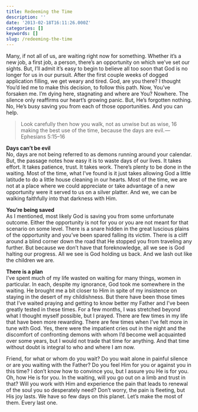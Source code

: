 ```yaml
---
title: Redeeming the Time
description: ''
date: '2013-02-18T16:11:26.000Z'
categories: []
keywords: []
slug: /redeeming-the-time
---
```


Many, if not all of us, are waiting right now for something. Whether it’s a new job, a first job, a person, there’s an opportunity on which we’ve set our sights. But, I’ll admit it’s easy to begin to believe all too soon that God is no longer for us in our pursuit. After the first couple weeks of dogged application filling, we get weary and tired. God, are you there? I thought You’d led me to make this decision, to follow this path. Now, You’ve forsaken me. I’m dying here, stagnating and where are You? Nowhere. The silence only reaffirms our heart’s growing panic. But, He’s forgotten nothing. No, He’s busy saving you from each of those opportunities. And you can help.

> Look carefully then how you walk, not as unwise but as wise, 16 making the best use of the time, because the days are evil. — Ephesians 5:15–16

**Days can’t be evil**  
No, days are not being referred to as demons running around your calendar. But, the passage notes how easy it is to waste days of our lives. It takes effort. It takes patience, trust. It takes work. There’s plenty to be done in the waiting. Most of the time, what I’ve found is it just takes allowing God a little latitude to do a little house cleaning in our hearts. Most of the time, we are not at a place where we could appreciate or take advantage of a new opportunity were it served to us on a silver platter. And we, we can be walking faithfully into that darkness with Him.

**You’re being saved**  
As I mentioned, most likely God is saving you from some unfortunate outcome. Either the opportunity is not for you or you are not meant for that scenario on some level. There is a snare hidden in the great luscious plains of the opportunity and you’ve been spared falling its victim. There is a cliff around a blind corner down the road that He stopped you from traveling any further. But because we don’t have that foreknowledge, all we see is God halting our progress. All we see is God holding us back. And we lash out like the children we are.

**There is a plan**  
I’ve spent much of my life wasted on waiting for many things, women in particular. In each, despite my ignorance, God took me somewhere in the waiting. He brought me a bit closer to Him in spite of my insistence on staying in the desert of my childishness. But there have been those times that I’ve waited praying and getting to know better my Father and I’ve been greatly tested in these times. For a few months, I was stretched beyond what I thought myself possible, but I prayed. There are few times in my life that have been more rewarding. There are few times when I’ve felt more in tune with God. Yes, there were the impatient cries out in the night and the discomfort of confronting demons with whom I’d become well acquainted over some years, but I would not trade that time for anything. And that time without doubt is integral to who and where I am now.

Friend, for what or whom do you wait? Do you wait alone in painful silence or are you waiting with the Father? Do you feel Him for you or against you in this time? I don’t know how to convince you, but I assure you He is for you. Oh, how He is for you. In the waiting, will you go out on a limb and trust in that? Will you work with Him and experience the pain that leads to renewal of the soul you so desperately need? Don’t worry, the pain is fleeting, but His joy lasts. We have so few days on this planet. Let’s make the most of them. Every last one.
